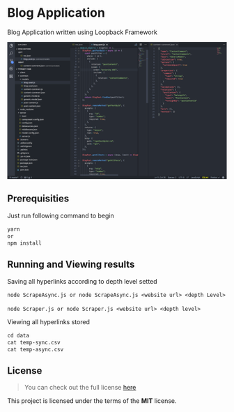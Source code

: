 # Blog Application
Blog Application written using Loopback Framework

![Code Preview](https://raw.githubusercontent.com/harshitanand/blog-app-typeset/master/codeEnv.png)

## Prerequisities
Just run following command to begin 
```
yarn
or
npm install
```
## Running and Viewing results
Saving all hyperlinks according to depth level setted
```
node ScrapeAsync.js or node ScrapeAsync.js <website url> <depth Level>
 
node Scraper.js or node Scraper.js <website url> <depth level>
```
Viewing all hyperlinks stored
```
cd data
cat temp-sync.csv
cat temp-async.csv
```
## License
>You can check out the full license [here](https://github.com/harshitanand/Scrape-Service/blob/master/LICENSE)

This project is licensed under the terms of the **MIT** license.
